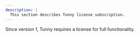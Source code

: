 ```yaml
---
description: |
  This section describes Tunny license subscription.
---
```


Since version 1, Tunny requires a license for full functionality.
